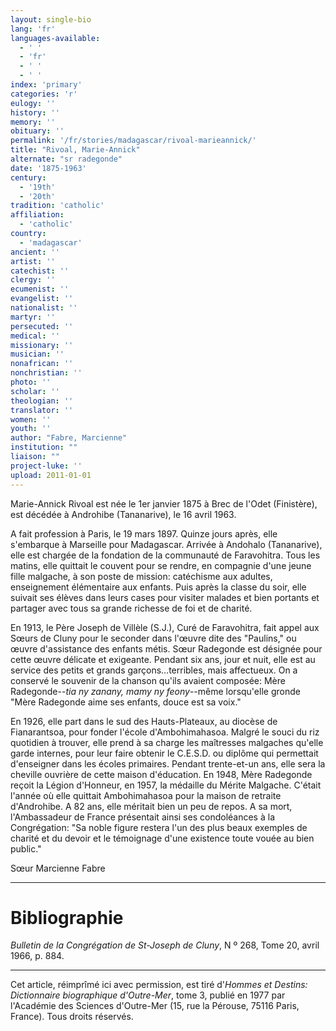 ```yaml
---
layout: single-bio
lang: 'fr'
languages-available:
  - ' '
  - 'fr'
  - ' '
  - ' '
index: 'primary'
categories: 'r'
eulogy: ''
history: ''
memory: ''
obituary: ''
permalink: '/fr/stories/madagascar/rivoal-marieannick/'
title: "Rivoal, Marie-Annick"
alternate: "sr radegonde"
date: '1875-1963'
century:
  - '19th'
  - '20th'
tradition: 'catholic'
affiliation:
  - 'catholic'
country:
  - 'madagascar'
ancient: ''
artist: ''
catechist: ''
clergy: ''
ecumenist: ''
evangelist: ''
nationalist: ''
martyr: ''
persecuted: ''
medical: ''
missionary: ''
musician: ''
nonafrican: ''
nonchristian: ''
photo: ''
scholar: ''
theologian: ''
translator: ''
women: ''
youth: ''
author: "Fabre, Marcienne"
institution: ""
liaison: ""
project-luke: ''
upload: 2011-01-01
---
```




Marie-Annick Rivoal est née le 1er janvier 1875 à Brec de l'Odet (Finistère), est décédée à Androhibe (Tananarive), le 16 avril 1963.

A fait profession à Paris, le 19 mars 1897. Quinze jours après, elle s'embarque à Marseille pour Madagascar. Arrivée à Andohalo (Tananarive), elle est chargée de la fondation de la communauté de Faravohitra. Tous les matins, elle quittait le couvent pour se rendre, en compagnie d'une jeune fille malgache, à son poste de mission: catéchisme aux adultes, enseignement élémentaire aux enfants. Puis après la classe du soir, elle suivait ses élèves dans leurs cases pour visiter malades et bien portants et partager avec tous sa grande richesse de foi et de charité.

En 1913, le Père Joseph de Villèle (S.J.), Curé de Faravohitra, fait appel aux Sœurs de Cluny pour le seconder dans l'œuvre dite des "Paulins," ou œuvre d'assistance des enfants métis. Sœur Radegonde est désignée pour cette œuvre délicate et exigeante. Pendant six ans, jour et nuit, elle est au service des petits et grands garçons...terribles, mais affectueux. On a conservé le souvenir de la chanson qu'ils avaient composée: Mère Radegonde--*tia ny zanany, mamy ny feony*--même lorsqu'elle gronde "Mère Radegonde aime ses enfants, douce est sa voix."

En 1926, elle part dans le sud des Hauts-Plateaux, au diocèse de Fianarantsoa, pour fonder l'école d'Ambohimahasoa. Malgré le souci du riz quotidien à trouver, elle prend à sa charge les maîtresses malgaches qu'elle garde internes, pour leur faire obtenir le C.E.S.D. ou diplôme qui permettait d'enseigner dans les écoles primaires. Pendant trente-et-un ans, elle sera la cheville ouvrière de cette maison d'éducation. En 1948, Mère Radegonde reçoit la Légion d'Honneur, en 1957, la médaille du Mérite Malgache. C'était l'année où elle quittait Ambohimahasoa pour la maison de retraite d'Androhibe. A 82 ans, elle méritait bien un peu de repos. A sa mort, l'Ambassadeur de France présentait ainsi ses condoléances à la Congrégation: "Sa noble figure restera l'un des plus beaux exemples de charité et du devoir et le témoignage d'une existence toute vouée au bien public."

Sœur Marcienne Fabre

---

# Bibliographie

*Bulletin de la Congrégation de St-Joseph de Cluny*, N º 268, Tome 20, avril 1966, p. 884.

---

Cet article, réimprîmé ici avec permission, est tiré d'*Hommes et Destins: Dictionnaire biographique d'Outre-Mer*, tome 3, publié en 1977 par l'Académie des Sciences d'Outre-Mer (15, rue la Pérouse, 75116 Paris, France). Tous droits réservés.